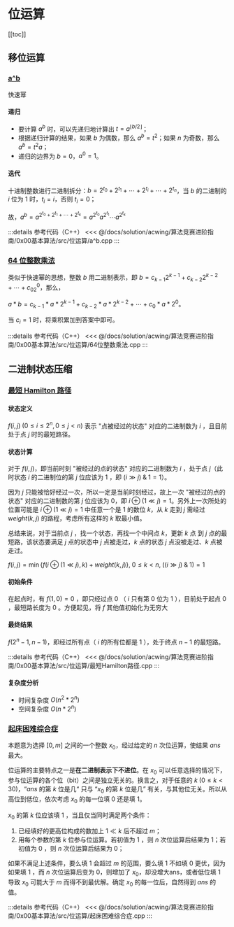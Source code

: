 # 位运算

[[toc]]

## 移位运算

### [a^b](https://www.acwing.com/problem/content/91/)

快速幂

#### 递归

- 要计算 $a^b$ 时，可以先递归地计算出 $t = a^{\lfloor b/2 \rfloor}$；
- 根据递归计算的结果，如果 $b$ 为偶数，那么 $a^b = t^2$；如果 $n$ 为奇数，那么 $a^b = t^2a$；
- 递归的边界为 $b=0$，$a^0=1$。

#### 迭代

十进制整数进行二进制拆分：$b=2^{t_0}+2^{t_1}+\cdots+2^{t_i}+\cdots+2^{t_n}$，当 $b$ 的二进制的 $i$ 位为 $1$ 时，$t_i = i$，否则 $t_i=0$；

故，$a^b=a^{2^{t_0}+2^{t_1}+\cdots+2^{t_k}}=a^{2^{t_0}}a^{2^{t_1}}\cdots a^{2^{t_k}}$

:::details 参考代码（C++）
<<< @/docs/solution/acwing/算法竞赛进阶指南/0x00基本算法/src/位运算/a^b.cpp
:::

### [64 位整数乘法](https://www.acwing.com/problem/content/92/)

类似于快速幂的思想，整数 $b$ 用二进制表示，即 $b=c_{k-1}2^{k-1}+c_{k-2}2^{k-2}+\cdots +c_02^0$，那么，

$a*b=c_{k-1}*a*2^{k-1}+c_{k-2}*a*2^{k-2}+\cdots +c_0*a*2^0$。

当 $c_i=1$ 时，将乘积累加到答案中即可。

:::details 参考代码（C++）
<<< @/docs/solution/acwing/算法竞赛进阶指南/0x00基本算法/src/位运算/64位整数乘法.cpp
:::

## 二进制状态压缩

### [最短 Hamilton 路径](https://www.acwing.com/problem/content/93/)

#### 状态定义

$f(i,j)\;(0≤i≤2^n,0≤j<n)$ 表示 "点被经过的状态" 对应的二进制数为 $i$ ，且目前处于点 $j$ 时的最短路径。

#### 状态计算

对于 $f(i,j)$，即当前时刻 "被经过的点的状态" 对应的二进制数为 $i$ ，处于点 $j$（此时状态 $i$ 的二进制位的第 $j$ 位应该为 $1$ ，即 $(i\gg j)\;\&\;1 = 1$）。

因为 $j$ 只能被恰好经过一次，所以一定是当前时刻经过，故上一次 "被经过的点的状态" 对应的二进制数的第 $j$ 位应该为 $0$，即 $i\oplus(1\ll j)=1$。另外上一次所处的位置可能是 $i\oplus(1\ll j)=1$ 中任意一个是 $1$ 的数位 $k$，从 $k$ 走到 $j$ 需经过 $weight(k,j)$ 的路程，考虑所有这样的 $k$ 取最小值。 

总结来说，对于当前点 $j$ ，找一个状态，再找一个中间点 $k$，更新 $k$ 点 到 $j$ 点的最短路，该状态要满足 $j$ 点的状态中 $j$ 点被走过，$k$ 点的状态 $j$ 点没被走过、$k$ 点被走过。

$f(i,j)=\min\{f(i\oplus(1 \ll j),k)+weight(k,j)\},\; 0≤k<n,\;((i \gg j) \;\&\; 1) = 1$

#### 初始条件

在起点时，有 $f(1,0)=0$ ，即只经过点 $0$ （ $i$ 只有第 $0$ 位为 $1$ ），目前处于起点 $0$ ，最短路长度为 $0$ 。方便起见，将 $f$ 其他值初始化为无穷大

#### 最终结果

$f(2^n-1,n-1)$，即经过所有点（ $i$ 的所有位都是 $1$ ），处于终点 $n-1$ 的最短路。

:::details 参考代码（C++）
<<< @/docs/solution/acwing/算法竞赛进阶指南/0x00基本算法/src/位运算/最短Hamilton路径.cpp
:::

#### 复杂度分析

- 时间复杂度 $O(n^2*2^n)$
- 空间复杂度 $O(n*2^n)$

### [起床困难综合症](https://www.acwing.com/problem/content/1000/)

​本题意为选择 $[0,m]$ 之间的一个整数 $x_0$，经过给定的 $n$ 次位运算，使结果 $ans$ 最大。

位运算的主要特点之一是**在二进制表示下不进位**。在 $x_0$ 可以任意选择的情况下，参与位运算的各个位（bit）之间是独立无关的。换言之，对于任意的 $k\;(0≤k<30)$，“$ans$ 的第 $k$ 位是几“ 只与 “$x_0$ 的第 $k$ 位是几” 有关，与其他位无关。所以从高位到低位，依次考虑 $x_0$ 的每一位填 $0$ 还是填 $1$。

$x_0$ 的第 $k$ 位应该填 $1$ ，当且仅当同时满足两个条件：

1. 已经填好的更高位构成的数加上 $1\ll k$ 后不超过 $m$；
2. 用每个参数的第 $k$ 位参与位运算。若初值为 $1$ ，则 $n$ 次位运算后结果为 $1$；若初值为 $0$ ，则 $n$ 次位运算后结果为 $0$；

如果不满足上述条件，要么填 $1$ 会超过 $m$ 的范围，要么填 $1$ 不如填 $0$ 更优，因为如果填 $1$ ，而 $n$ 次位运算后变为 $0$，则增加了 $x_0$，却没增大ans，或者低位填 $1$ 导致 $x_0$ 可能大于 $m$ 而得不到最优解。确定 $x_0$ 的每一位后，自然得到 $ans$ 的值。

:::details 参考代码（C++）
<<< @/docs/solution/acwing/算法竞赛进阶指南/0x00基本算法/src/位运算/起床困难综合症.cpp
:::
